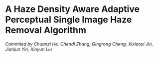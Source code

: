 A Haze Density Aware Adaptive Perceptual Single Image Haze Removal Algorithm
===
<i>Commited by Chuanzi He, Chendi Zhang, Qingrong Cheng, Xixiaoyi Jin, Jianjun Yin, Xinyun Liu</i>
